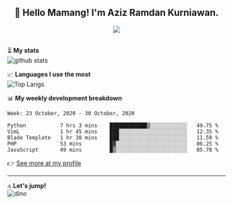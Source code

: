 <h2 align="center">👋 Hello Mamang! I'm Aziz Ramdan Kurniawan.</h2>  
<p align="center">
  <img src="https://komarev.com/ghpvc/?username=azizramdan"> <br><br>
</p>
    
⏳ **My stats**  
![github stats](https://github-readme-stats.vercel.app/api?username=azizramdan&show_icons=true&count_private=true&title_color=000&hide_border=true&hide_title=true)  

📈 **Languages I use the most**  
![Top Langs](https://github-readme-stats.vercel.app/api/top-langs/?username=azizramdan&layout=compact&langs_count=6&hide=tsql&hide_border=true&hide_title=true&exclude_repo=Futsal-Go,Futsal-Go-Admin,Sistem-Informasi-Sensus-Harian-Rawat-Inap)  

📊 **My weekly development breakdown**
<!--START_SECTION:waka-->
```text
Week: 23 October, 2020 - 30 October, 2020

Python           7 hrs 3 mins    ████████████▒░░░░░░░░░░░░   49.75 % 
VimL             1 hr 45 mins    ███░░░░░░░░░░░░░░░░░░░░░░   12.35 % 
Blade Template   1 hr 38 mins    ███░░░░░░░░░░░░░░░░░░░░░░   11.59 % 
PHP              53 mins         █▓░░░░░░░░░░░░░░░░░░░░░░░   06.25 % 
JavaScript       49 mins         █▒░░░░░░░░░░░░░░░░░░░░░░░   05.78 % 
```
<!--END_SECTION:waka-->
👉 [See more at my profile](https://wakatime.com/@azizramdan)
***
🔝 **Let's jump!**  
![dino](https://raw.githubusercontent.com/azizramdan/azizramdan/master/dino.gif)  
